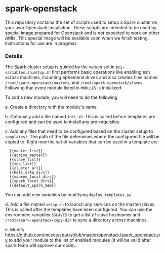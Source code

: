 spark-openstack
=========

This repository contains the set of scripts used to setup a Spark cluster on
your own Openstack installation. These scripts are intended to be used by special
image prepared for Openstack and is *not* expected to work on other AMIs. This
special image will be available soon when we finish testing.
Instructions for use are in progress.

### Details


The Spark cluster setup is guided by the values set in `ec2-variables.sh`.`setup.sh`
first performs basic operations like enabling ssh across machines, mounting ephemeral
drives and also creates files named `/root/spark-openstack/masters`, and
`/root/spark-openstack/slaves`.
Following that every module listed in `MODULES` is initialized. 

To add a new module, you will need to do the following:

  a. Create a directory with the module's name
  
  b. Optionally add a file named `init.sh`. This is called before templates are configured 
and can be used to install any pre-requisites.

  c. Add any files that need to be configured based on the cluster setup to `templates/`.
  The path of the file determines where the configured file will be copied to. Right now
  the set of variables that can be used in a template are
  
      {{master_list}}
      {{active_master}}
      {{slave_list}}
      {{zoo_list}}
      {{cluster_url}}
      {{hdfs_data_dirs}}
      {{mapred_local_dirs}}
      {{spark_local_dirs}}
      {{default_spark_mem}}
      
   You can add new variables by modifying `deploy_templates.py`
   
   d. Add a file named `setup.sh` to launch any services on the master/slaves. This is called
   after the templates have been configured. You can use the environment variables `$SLAVES` to
   get a list of slave hostnames and `/root/spark-openstack/copy-dir` to sync a
   directory across machines.
      
   e. Modify https://github.com/mesos/spark/blob/master/openstack/spark_openstack.py to
   add your module to the list of enabled modules (it will be valid after spark team will
   approve our code).
